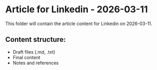 # Article for Linkedin - 2026-03-11

This folder will contain the article content for Linkedin on 2026-03-11.

## Content structure:
- Draft files (.md, .txt)
- Final content
- Notes and references
